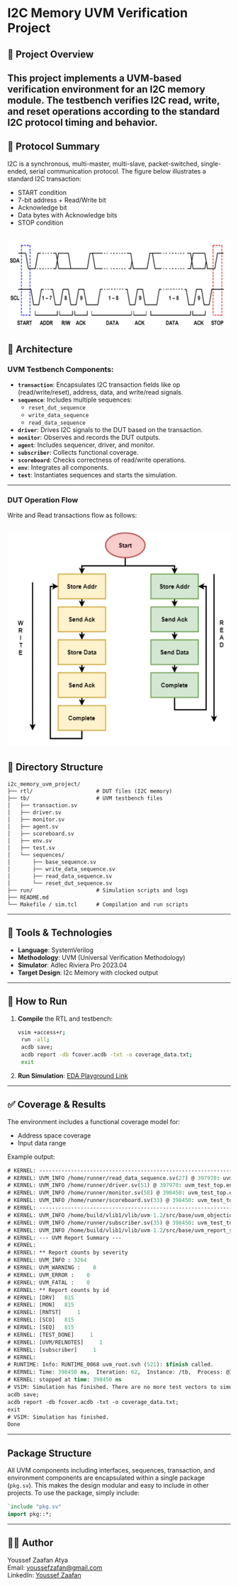 # I2C Memory UVM Verification Project

## 📘 Project Overview

This project implements a **UVM-based verification environment** for an **I2C memory module**. The testbench verifies I2C read, write, and reset operations according to the standard I2C protocol timing and behavior.
---
## 🧪 Protocol Summary

I2C is a synchronous, multi-master, multi-slave, packet-switched, single-ended, serial communication protocol. The figure below illustrates a standard I2C transaction:

- START condition
- 7-bit address + Read/Write bit
- Acknowledge bit
- Data bytes with Acknowledge bits
- STOP condition

![I2C Timing Diagram](./Screenshot%20(1).png)
---

## 🧠 Architecture

### UVM Testbench Components:
- **`transaction`**: Encapsulates I2C transaction fields like op (read/write/reset), address, data, and write/read signals.
- **`sequence`**: Includes multiple sequences:
  - `reset_dut_sequence`
  - `write_data_sequence`
  - `read_data_sequence`
- **`driver`**: Drives I2C signals to the DUT based on the transaction.
- **`monitor`**: Observes and records the DUT outputs.
- **`agent`**: Includes sequencer, driver, and monitor.
- **`subscriber`**: Collects functional coverage.
- **`scoreboard`**: Checks correctness of read/write operations.
- **`env`**: Integrates all components.
- **`test`**: Instantiates sequences and starts the simulation.
---

### DUT Operation Flow
Write and Read transactions flow as follows:

![I2C Operation Flow](./Screenshot%20(2).png)
---

## 📂 Directory Structure

```
i2c_memory_uvm_project/
├── rtl/                    # DUT files (I2C memory)
├── tb/                     # UVM testbench files
│   ├── transaction.sv
│   ├── driver.sv
│   ├── monitor.sv
│   ├── agent.sv
│   ├── scoreboard.sv
│   ├── env.sv
│   ├── test.sv
│   └── sequences/
│       ├── base_sequence.sv
│       ├── write_data_sequence.sv
│       ├── read_data_sequence.sv
│       └── reset_dut_sequence.sv
├── run/                    # Simulation scripts and logs
├── README.md
└── Makefile / sim.tcl      # Compilation and run scripts
```
---

## 🔧 Tools & Technologies

- **Language**: SystemVerilog
- **Methodology**: UVM (Universal Verification Methodology)
- **Simulator**: Adlec Riviera Pro 2023.04
- **Target Design**: I2c Memory with clocked output

---
## 🚀 How to Run

1. **Compile** the RTL and testbench:
   ```bash
   vsim +access+r;
    run -all;
    acdb save;
    acdb report -db fcover.acdb -txt -o coverage_data.txt;
    exit
   ```
   

2. **Run Simulation**:
   [EDA Playground Link](https://www.edaplayground.com/x/HfsZ)
---

## ✅ Coverage & Results

The environment includes a functional coverage model for:
- Address space coverage
- Input data range

Example output:
```systemverilog
# KERNEL: ----------------------------------------------------------------
# KERNEL: UVM_INFO /home/runner/read_data_sequence.sv(27) @ 397970: uvm_test_top.env.ag.seqr@@rds [SEQ] MODE : READ ADDR : 0 
# KERNEL: UVM_INFO /home/runner/driver.sv(51) @ 397970: uvm_test_top.env.ag.drv [DRV] System Read
# KERNEL: UVM_INFO /home/runner/monitor.sv(58) @ 398450: uvm_test_top.env.ag.mon [MON] DATA READ addr:0 data:100 
# KERNEL: UVM_INFO /home/runner/scoreboard.sv(33) @ 398450: uvm_test_top.env.scb [SCO] DATA MATCHED : addr:0, rdata:100
# KERNEL: ----------------------------------------------------------------
# KERNEL: UVM_INFO /home/build/vlib1/vlib/uvm-1.2/src/base/uvm_objection.svh(1271) @ 398450: reporter [TEST_DONE] 'run' phase is ready to proceed to the 'extract' phase
# KERNEL: UVM_INFO /home/runner/subscriber.sv(35) @ 398450: uvm_test_top.env.sub [subscriber] Functional Coverage is 100.00%
# KERNEL: UVM_INFO /home/build/vlib1/vlib/uvm-1.2/src/base/uvm_report_server.svh(869) @ 398450: reporter [UVM/REPORT/SERVER] 
# KERNEL: --- UVM Report Summary ---
# KERNEL: 
# KERNEL: ** Report counts by severity
# KERNEL: UVM_INFO : 3264
# KERNEL: UVM_WARNING :    0
# KERNEL: UVM_ERROR :    0
# KERNEL: UVM_FATAL :    0
# KERNEL: ** Report counts by id
# KERNEL: [DRV]   815
# KERNEL: [MON]   815
# KERNEL: [RNTST]     1
# KERNEL: [SCO]   815
# KERNEL: [SEQ]   815
# KERNEL: [TEST_DONE]     1
# KERNEL: [UVM/RELNOTES]     1
# KERNEL: [subscriber]     1
# KERNEL: 
# RUNTIME: Info: RUNTIME_0068 uvm_root.svh (521): $finish called.
# KERNEL: Time: 398450 ns,  Iteration: 62,  Instance: /tb,  Process: @INITIAL#26_2@.
# KERNEL: stopped at time: 398450 ns
# VSIM: Simulation has finished. There are no more test vectors to simulate.
acdb save;
acdb report -db fcover.acdb -txt -o coverage_data.txt;
exit
# VSIM: Simulation has finished.
Done
```
---

## Package Structure

All UVM components including interfaces, sequences, transaction, and environment components are encapsulated within a single package (`pkg.sv`). This makes the design modular and easy to include in other projects. To use the package, simply include:

```systemverilog
`include "pkg.sv"
import pkg::*;
```
---
## 👨‍💻 Author

Youssef Zaafan Atya  
Email: youssefzafan@gmail.com  
LinkedIn: [Youssef Zaafan](https://www.linkedin.com/in/youssef-zaafan-211482169)
